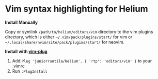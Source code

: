 # Vim syntax highlighting for Helium

**Install Manually**

Copy or symlink `/path/to/helium/editors/vim` directory to the vim plugins
directory, which is either `~/.vim/pack/plugins/start/` for vim or
`~/.local/share/nvim/site/pack/plugins/start/` for neovim.


**Install with [vim-plug](https://github.com/junegunn/vim-plug)**

 1. Add `Plug 'juniorrantila/helium', { 'rtp': 'editors/vim' }` to your .vimrc
 2. Run `:PlugInstall`


